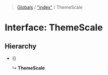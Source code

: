 > [Globals](../README.md) / ["index"](../modules/_index_.md) / ThemeScale

# Interface: ThemeScale

## Hierarchy

- {}

  ↳ **ThemeScale**
